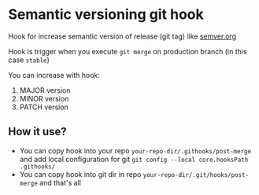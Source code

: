 # Semantic versioning git hook

Hook for increase semantic version of release  (git tag) like [semver.org](https://semver.org/)

Hook is trigger when you execute ``git merge`` on production branch (in this case ``stable``)

You can increase with hook:

1) MAJOR version
1) MINOR version
1) PATCH version

## How it use?

* You can copy hook into your repo ``your-repo-dir/.githooks/post-merge`` and add local configuration for git ``git config --local core.hooksPath .githooks/``
* You can copy hook into git dir in repo ``your-repo-dir/.git/hooks/post-merge`` and that's all
